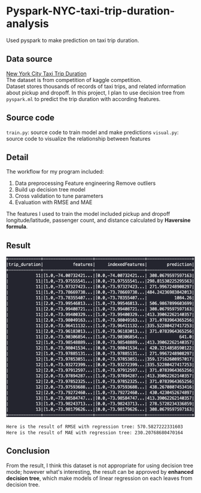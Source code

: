 # Pyspark-NYC-taxi-trip-duration-analysis
Used pyspark to make prediction on taxi trip duration.

## Data source
[New York City Taxi Trip Duration](https://www.kaggle.com/c/nyc-taxi-trip-duration/overview)  
The dataset is from competition of kaggle competition.  
Dataset stores thousands of records of taxi trips, and related information about pickup and dropoff. In this project, I plan to use decision tree from `pyspark.ml` to predict the trip duration with according features.

## Source code
`train.py`: source code to train model and make predictions
`visual.py`: source code to visualize the relationship between features

## Detail
The workflow for my program included:  
1. Data preprocessing
Feature engineering
Remove outliers
2. Build up decision tree model
3. Cross validation to tune parameters
4. Evaluation with RMSE and MAE

The features I used to train the model included pickup and dropoff longitude/latitude, passenger count, and distance calculated by **Haversine formula**.

## Result
![](./label_feat_pred.png)
```
Here is the result of RMSE with regression tree: 570.5827222331603
Here is the result of MAE with regression tree: 230.20768680470164
```

## Conclusion
From the result, I think this dataset is not appropriate for using decision tree mode; however what's interesting, the result can be approved by **enhanced decision tree**, which make models of linear regression on each leaves from decision tree.